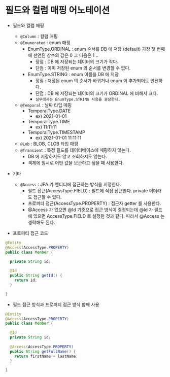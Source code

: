 # 필드와 컬럼 매핑 어노테이션

- 필드와 컬럼 매핑
  - `@Column` : 컬럼 매핑
  - `@Enumerated` : enum 매핑
     - EnumType.ORDINAL : enum 순서를 DB 에 저장 (default) 가장 첫 번째에 선언된 상수의 값은 0 그 다음은 1 ..
       - 장점 : DB 에 저장되는 데이터의 크기가 작다.
       - 단점 : 이미 저장된 enum 의 순서를 변경할 수 없다.
     - EnumType.STRING : enum 이름을 DB 에 저장
       - 장점 : 저장된 enum 의 순서가 바뀌거나 enum 이 추가되어도 안전하다.
       - 단점 : DB 에 저장되는 데이터의 크기가 ORDINAL 에 비해서 크다.
       - `실무에서는 EnumType.STRING 사용을 권장한다.`
  - `@Temporal` : 날짜 타입 매핑
    - TemporalType.DATE
      - ex) 2021-01-01
    - TemporalType.TIME
      - ex) 11:11:11
    - TemporalType.TIMESTAMP
      - ex) 2021-01-01 11:11:11
  - `@Lob` : BLOB, CLOB 타입 매핑
  - `@Transient` : 특정 필드를 데이터베이스에 매핑하지 않는다.
    - DB 에 저장하지도 않고 조회하지도 않는다.
    - 객체에 임시로 어떤 값을 보관하고 싶을 때 사용한다.
- 기타
  - `@Access` : JPA 가 엔티티에 접근하는 방식을 지정한다.
    - 필드 접근(AccessType.FIELD) : 필드에 직접 접근한다. private 이더라도 접근할 수 있다.
    - 프로퍼티 접근(AccessType.PROPERTY) : 접근자 getter 를 사용한다.
    - @Access 가 없으면 @Id 기준으로 접근 방식이 결정되는데 @Id 가 필드에 있으면 AccessType.FIELD 로 설정한 것과 같다. 따라서 @Access 는 생략해도 된다.

- 프로퍼티 접근 코드

```java
@Entity
@Access(AccessType.PROPERTY)
public class Member {

  private String id;
  
  @Id
  public String getId() {
    return id;
  }

}
```

- 필드 접근 방식과 프로퍼티 접근 방식 함께 사용

```java
@Entity
@Access(AccessType.PROPERTY)
public class Member {

  @Id
  private String id;
  
  @Access(AccessType.PROPERTY)
  public String getFullName() {
    return firstName + lastName;
  }

}
```


